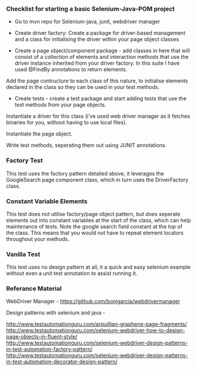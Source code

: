 ### Checklist for starting a basic Selenium-Java-POM project ###

- Go to mvn repo for Selenium-java, junit, webdriver manager 

- Create driver factory: Create a package for driver-based management and a class for initialising the driver within your page object classes

- Create a page object/component package - add classes in here that will consist of a collection of elements and interaction methods that use the driver instance inherited from your driver factory. In this suite I have used @FindBy annotations to return elements.

Add the page contructure to each class of this nature, to initialise elements declared in the class so they can be used in your test methods.

- Create tests - create a test package and start adding tests that use the test methods from your page objects.

Instantiate a driver for this class (i've used web driver manager as it fetches binaries for you, without having to use local files).

Instantiate the page object.

Write test methods, seperating them out using JUNIT annotations.  


### Factory Test ###

This test uses the factory pattern detailed above, it leverages the GoogleSearch page component class, which in turn uses the DriverFactory class.

### Constant Variable Elements ###

This test does not utilise factory/page object pattern, but does seperate elements out into constant variables at the start of the class, which can help maintenance of tests. Note the google search field constant at the top of the class. This means that you would not have to repeat element locators throughout your methods.

### Vanilla Test ###

This test uses no design pattern at all, it a quick and easy selenium example without even a unit test annotation to assist running it.

### Referance Material ###

WebDriver Manager - https://github.com/bonigarcia/webdrivermanager

Design patterns with selenium and java - 

http://www.testautomationguru.com/arquillian-graphene-page-fragments/
http://www.testautomationguru.com/selenium-webdriver-how-to-design-page-objects-in-fluent-style/
http://www.testautomationguru.com/selenium-webdriver-design-patterns-in-test-automation-factory-pattern/
http://www.testautomationguru.com/selenium-webdriver-design-patterns-in-test-automation-decorator-design-pattern/

